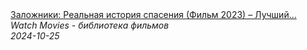 <!--2024-10-25 13:01:33-->
<div class="yb">
  <a class="nodecor" href="/index.html?filmy/zalojniki_realnaya_istoriya_spaseniya_film_2023_luchshij_boevik_goda_vykup">
    <img class="preview" data-videoid="bY4ctRJZwIQ" src="https://i3.ytimg.com/vi/bY4ctRJZwIQ/hqdefault.jpg" align="middle" alt="">
  </a>
  <div class="inlbl text">
    <a class="nodecor" href="/index.html?filmy/zalojniki_realnaya_istoriya_spaseniya_film_2023_luchshij_boevik_goda_vykup">Заложники: Реальная история спасения (Фильм 2023) – Лучший...</a><br>
    <i class="smaller2">Watch Movies - библиотека фильмов</i><br>
    <i class="smaller3">2024-10-25</i>
  </div>
</div>
